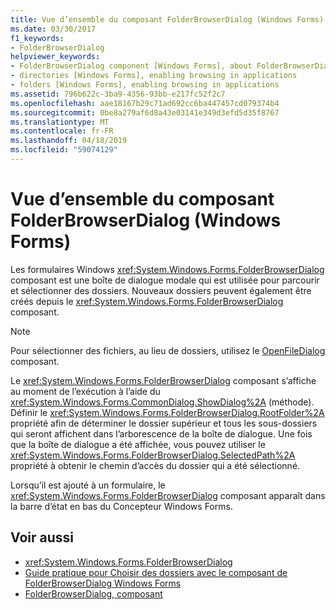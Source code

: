 ```yaml
---
title: Vue d’ensemble du composant FolderBrowserDialog (Windows Forms)
ms.date: 03/30/2017
f1_keywords:
- FolderBrowserDialog
helpviewer_keywords:
- FolderBrowserDialog component [Windows Forms], about FolderBrowserDialog
- directories [Windows Forms], enabling browsing in applications
- folders [Windows Forms], enabling browsing in applications
ms.assetid: 796b622c-3ba9-4356-93bb-e217fc52f2c7
ms.openlocfilehash: aae18167b29c71ad692cc6ba447457cd079374b4
ms.sourcegitcommit: 0be8a279af6d8a43e03141e349d3efd5d35f8767
ms.translationtype: MT
ms.contentlocale: fr-FR
ms.lasthandoff: 04/18/2019
ms.locfileid: "59074129"
---
```

# <a name="folderbrowserdialog-component-overview-windows-forms"></a>Vue d’ensemble du composant FolderBrowserDialog (Windows Forms)
Les formulaires Windows <xref:System.Windows.Forms.FolderBrowserDialog> composant est une boîte de dialogue modale qui est utilisée pour parcourir et sélectionner des dossiers. Nouveaux dossiers peuvent également être créés depuis le <xref:System.Windows.Forms.FolderBrowserDialog> composant.  
  
> [!NOTE]
>  Pour sélectionner des fichiers, au lieu de dossiers, utilisez le [OpenFileDialog](openfiledialog-component-windows-forms.md) composant.  
  
 Le <xref:System.Windows.Forms.FolderBrowserDialog> composant s’affiche au moment de l’exécution à l’aide du <xref:System.Windows.Forms.CommonDialog.ShowDialog%2A> (méthode). Définir le <xref:System.Windows.Forms.FolderBrowserDialog.RootFolder%2A> propriété afin de déterminer le dossier supérieur et tous les sous-dossiers qui seront affichent dans l’arborescence de la boîte de dialogue. Une fois que la boîte de dialogue a été affichée, vous pouvez utiliser le <xref:System.Windows.Forms.FolderBrowserDialog.SelectedPath%2A> propriété à obtenir le chemin d’accès du dossier qui a été sélectionné.  
  
 Lorsqu’il est ajouté à un formulaire, le <xref:System.Windows.Forms.FolderBrowserDialog> composant apparaît dans la barre d’état en bas du Concepteur Windows Forms.  
  
## <a name="see-also"></a>Voir aussi

- <xref:System.Windows.Forms.FolderBrowserDialog>
- [Guide pratique pour Choisir des dossiers avec le composant de FolderBrowserDialog Windows Forms](how-to-choose-folders-with-the-windows-forms-folderbrowserdialog-component.md)
- [FolderBrowserDialog, composant](folderbrowserdialog-component-windows-forms.md)
